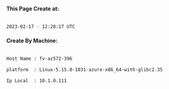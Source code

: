 
   
#### This Page Create at:

```bash

2023-02-17 - 12:28:17 UTC

```

#### Create By Machine:

```bash

Host Name : fv-az572-396

platform  : Linux-5.15.0-1031-azure-x86_64-with-glibc2.35

Ip Local  : 10.1.0.111

```

